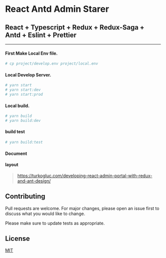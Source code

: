 # React Antd Admin Starer
## React + Typescript + Redux + Redux-Saga + Antd + Eslint + Prettier
---
#### First Make Local Env file.
```bash
# cp project/develop.env project/local.env
```

#### Local Develop Server.
```bash
# yarn start
# yarn start:dev
# yarn start:prod
```

#### Local build.
```bash
# yarn build
# yarn build:dev
```

#### build test
```bash
# yarn build:test
```

#### Document

#### layout

> https://turkogluc.com/developing-react-admin-portal-with-redux-and-ant-design/

## Contributing
Pull requests are welcome. For major changes, please open an issue first to discuss what you would like to change.

Please make sure to update tests as appropriate.

## License
[MIT](https://choosealicense.com/licenses/mit/)
